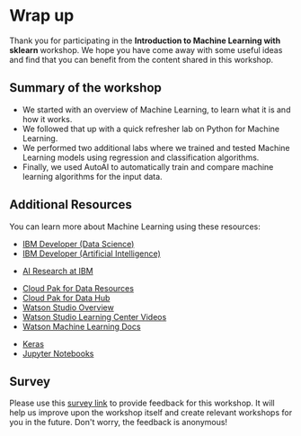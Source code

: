 
# Wrap up

Thank you for participating in the **Introduction to Machine Learning with sklearn** workshop. We hope you have come away with some useful ideas and find that you can benefit from the content shared in this workshop.

## Summary of the workshop

* We started with an overview of Machine Learning, to learn what it is and how it works. 
* We followed that up with a quick refresher lab on Python for Machine Learning. 
* We performed two additional labs where we trained and tested Machine Learning models using regression and classification algorithms.
* Finally, we used AutoAI to automatically train and compare machine learning algorithms for the input data.

## Additional Resources

You can learn more about Machine Learning using these resources:

* [IBM Developer (Data Science)](https://developer.ibm.com/technologies/data-science/)
* [IBM Developer (Artificial Intelligence)](https://developer.ibm.com/technologies/artificial-intelligence/)
>>
* [AI Research at IBM](https://www.research.ibm.com/artificial-intelligence/)
>>
* [Cloud Pak for Data Resources](https://www.ibm.com/products/cloud-pak-for-data/resources)
* [Cloud Pak for Data Hub](https://www.ibm.com/support/producthub/icpdata/)
* [Watson Studio Overview](https://www.ibm.com/products/cloud-pak-for-data)
* [Watson Studio Learning Center Videos](https://www.youtube.com/playlist?list=PLzpeuWUENMK3u3j_hffhNZX3-Jkht3N6V)
* [Watson Machine Learning Docs](https://dataplatform.cloud.ibm.com/docs/content/wsj/analyze-data/ml-overview.html)
>>
* [Keras](https://keras.io/)
* [Jupyter Notebooks](https://jupyter-notebook.readthedocs.io/en/stable/)

## Survey

Please use this [survey link](http://ibm.biz/tech101-survey) to provide feedback for this workshop. It will help us improve upon the workshop itself and create relevant workshops for you in the future. Don't worry, the feedback is anonymous!
